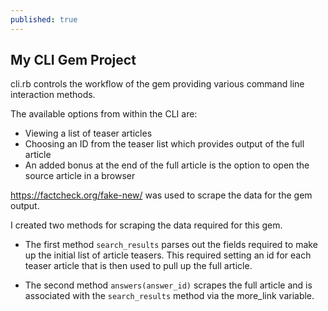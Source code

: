 ```yaml
---
published: true
---
```

## My CLI Gem Project

cli.rb controls the workflow of the gem providing various command line interaction methods.

The available options from within the CLI are:
* Viewing a list of teaser articles
* Choosing an ID from the teaser list which provides output of the full article
* An added bonus at the end of the full article is the option to open the source article in a browser

https://factcheck.org/fake-new/ was used to scrape the data for the gem output.

I created two methods for scraping the data required for this gem.

* The first method <code>search_results</code> parses out the fields required to make up the initial list of article teasers. This required setting an id for each teaser article that is then used to pull up the full article.

* The second method <code>answers(answer_id)</code> scrapes the full article and is associated with the <code>search_results</code> method via the more_link variable.
